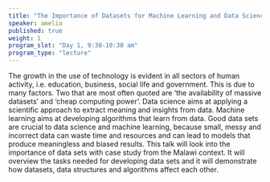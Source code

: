 ```yaml
---
title: "The Importance of Datasets for Machine Learning and Data Science"
speaker: amelia
published: true
weight: 1
program_slot: "Day 1, 9:30-10:30 am"
program_type: "lecture"
---
```


The growth in the use of technology is evident in all sectors of human activity, i.e. education, business, social life and government. This is due to many factors. Two that are most often quoted are ‘the availability of massive datasets’ and ‘cheap computing power’. Data science aims at applying a scientific approach to extract meaning and insights from data. Machine learning aims at developing algorithms that learn from data. Good data sets are crucial to data science and machine learning, because small, messy and incorrect data can waste time and resources and can lead to models that produce meaningless and biased results. This talk will look into the importance of data sets with case study from the Malawi context. It will overview the tasks needed for developing data sets and it will demonstrate how datasets, data structures and algorithms affect each other.
